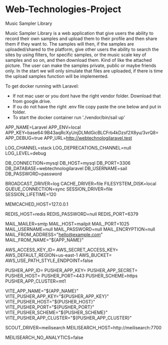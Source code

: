 # Web-Technologies-Project
Music Sampler Library

Music Sampler Library is a web application that give users the ability to record their own samples and upload them to their profile and then share them if they want to. The samples will then, if the samples are uploaded/shared to the platform, give other users the ability to search the sites by using filters, for specific samples, or the music scale key of samples and so on, and then download them. Kind of like the attached picture. The user can make the samples private, public or maybe friends only. In the start we will only simulate that files are uploaded, if there is time the upload samples function will be implemented.

To get docker running with Laravel:

- If not mac user or you dont have the right vendor folder. Download that from google.drive.
- If ou do not have the right .env file copy paste the one below and put in folder.
- To start the docker container run './vendor/bin/sail up'

APP_NAME=Laravel
APP_ENV=local
APP_KEY=base64:9B43aqRcXyUnjDLMdGicBLCFrb4kDzsf2X8yu/3vrQ8=
APP_DEBUG=true
APP_URL=http://webtechnologilaravel.test

LOG_CHANNEL=stack
LOG_DEPRECATIONS_CHANNEL=null
LOG_LEVEL=debug

DB_CONNECTION=mysql
DB_HOST=mysql
DB_PORT=3306
DB_DATABASE=webtechnologilaravel
DB_USERNAME=sail
DB_PASSWORD=password

BROADCAST_DRIVER=log
CACHE_DRIVER=file
FILESYSTEM_DISK=local
QUEUE_CONNECTION=sync
SESSION_DRIVER=file
SESSION_LIFETIME=120

MEMCACHED_HOST=127.0.0.1

REDIS_HOST=redis
REDIS_PASSWORD=null
REDIS_PORT=6379

MAIL_MAILER=smtp
MAIL_HOST=mailpit
MAIL_PORT=1025
MAIL_USERNAME=null
MAIL_PASSWORD=null
MAIL_ENCRYPTION=null
MAIL_FROM_ADDRESS="hello@example.com"
MAIL_FROM_NAME="${APP_NAME}"

AWS_ACCESS_KEY_ID=
AWS_SECRET_ACCESS_KEY=
AWS_DEFAULT_REGION=us-east-1
AWS_BUCKET=
AWS_USE_PATH_STYLE_ENDPOINT=false

PUSHER_APP_ID=
PUSHER_APP_KEY=
PUSHER_APP_SECRET=
PUSHER_HOST=
PUSHER_PORT=443
PUSHER_SCHEME=https
PUSHER_APP_CLUSTER=mt1

VITE_APP_NAME="${APP_NAME}"
VITE_PUSHER_APP_KEY="${PUSHER_APP_KEY}"
VITE_PUSHER_HOST="${PUSHER_HOST}"
VITE_PUSHER_PORT="${PUSHER_PORT}"
VITE_PUSHER_SCHEME="${PUSHER_SCHEME}"
VITE_PUSHER_APP_CLUSTER="${PUSHER_APP_CLUSTER}"

SCOUT_DRIVER=meilisearch
MEILISEARCH_HOST=http://meilisearch:7700

MEILISEARCH_NO_ANALYTICS=false


